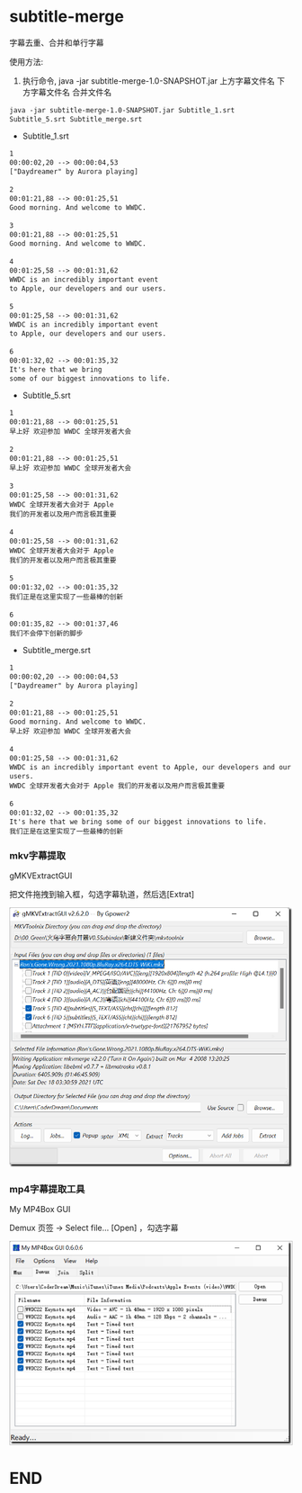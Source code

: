 # subtitle-merge
字幕去重、合并和单行字幕

使用方法:

1. 执行命令, java -jar subtitle-merge-1.0-SNAPSHOT.jar 上方字幕文件名 下方字幕文件名 合并文件名

```
java -jar subtitle-merge-1.0-SNAPSHOT.jar Subtitle_1.srt Subtitle_5.srt Subtitle_merge.srt
```

- Subtitle_1.srt

```
1
00:00:02,20 --> 00:00:04,53
["Daydreamer" by Aurora playing]

2
00:01:21,88 --> 00:01:25,51
Good morning. And welcome to WWDC.

3
00:01:21,88 --> 00:01:25,51
Good morning. And welcome to WWDC.

4
00:01:25,58 --> 00:01:31,62
WWDC is an incredibly important event
to Apple, our developers and our users.

5
00:01:25,58 --> 00:01:31,62
WWDC is an incredibly important event
to Apple, our developers and our users.

6
00:01:32,02 --> 00:01:35,32
It's here that we bring
some of our biggest innovations to life.
```

- Subtitle_5.srt

```
1
00:01:21,88 --> 00:01:25,51
早上好 欢迎参加 WWDC 全球开发者大会

2
00:01:21,88 --> 00:01:25,51
早上好 欢迎参加 WWDC 全球开发者大会

3
00:01:25,58 --> 00:01:31,62
WWDC 全球开发者大会对于 Apple
我们的开发者以及用户而言极其重要

4
00:01:25,58 --> 00:01:31,62
WWDC 全球开发者大会对于 Apple
我们的开发者以及用户而言极其重要

5
00:01:32,02 --> 00:01:35,32
我们正是在这里实现了一些最棒的创新

6
00:01:35,82 --> 00:01:37,46
我们不会停下创新的脚步
```

- Subtitle_merge.srt

```
1
00:00:02,20 --> 00:00:04,53
["Daydreamer" by Aurora playing]

2
00:01:21,88 --> 00:01:25,51
Good morning. And welcome to WWDC.
早上好 欢迎参加 WWDC 全球开发者大会

4
00:01:25,58 --> 00:01:31,62
WWDC is an incredibly important event to Apple, our developers and our users.
WWDC 全球开发者大会对于 Apple 我们的开发者以及用户而言极其重要

6
00:01:32,02 --> 00:01:35,32
It's here that we bring some of our biggest innovations to life.
我们正是在这里实现了一些最棒的创新
```



### mkv字幕提取

gMKVExtractGUI

把文件拖拽到输入框，勾选字幕轨道，然后选[Extrat]

 ![image-20220704181012928](images\image-20220704181012928.png)

### mp4字幕提取工具

My MP4Box GUI

Demux 页签 -> Select file... [Open] ，勾选字幕

 ![image-20220704180451100](images\image-20220704180451100.png)







# END
